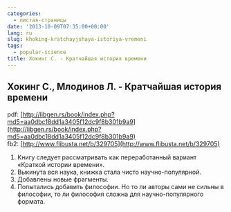 ```yaml
---
categories:
  - листая-страницы
date: '2013-10-09T07:35:00+00:00'
lang: ru
slug: khoking-kratchayjshaya-istoriya-vremeni
tags:
  - popular-science
title: Хокинг С. - Кратчайшая история времени
---
```





## Хокинг С., Млодинов Л. - Кратчайшая история времени

pdf: [http://libgen.rs/book/index.php?md5=aa0dbc18dd1a3405f12dc9f8b301b9a9](http://libgen.rs/book/index.php?md5=aa0dbc18dd1a3405f12dc9f8b301b9a9)  
fb2: [http://www.flibusta.net/b/329705](http://www.flibusta.net/b/329705)

1. Книгу следует рассматривать как переработанный вариант «Краткой истории времени».
2. Выкинута вся наука, книжка стала чисто научно-популярной.
3. Добавлены новые фрагменты.
4. Попытались добавить философии. Но то ли авторы сами не сильны в философии, то ли философия сложна для научно-популярного формата.
